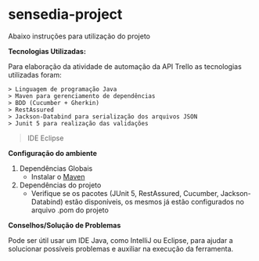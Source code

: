 # sensedia-project
 
Abaixo instruções para utilização do projeto

**Tecnologias Utilizadas:**

Para elaboração da atividade de automação da API Trello as tecnologias utilizadas foram:

	> Linguagem de programação Java
	> Maven para gerenciamento de dependências 
	> BDD (Cucumber + Gherkin)
	> RestAssured
	> Jackson-Databind para serialização dos arquivos JSON
	> Junit 5 para realização das validações
 > IDE Eclipse
	
**Configuração do ambiente**

1. Dependências Globais
	* Instalar o [Maven](https://maven.apache.org/install.html)
2. Dependências do projeto
	* Verifique se os pacotes (JUnit 5, RestAssured, Cucumber, Jackson-Databind) estão disponíveis, os mesmos já estão configurados no arquivo .pom do projeto

**Conselhos/Solução de Problemas**

Pode ser útil usar um IDE Java, como IntelliJ ou Eclipse, para ajudar a solucionar possíveis problemas e auxiliar na execução da ferramenta.

